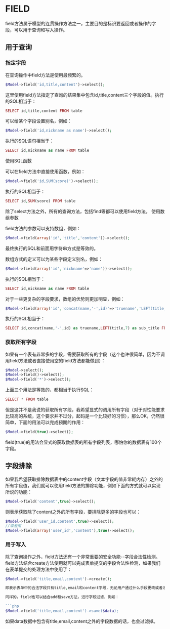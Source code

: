 # FIELD
field方法属于模型的连贯操作方法之一，主要目的是标识要返回或者操作的字段，可以用于查询和写入操作。

## 用于查询

### 指定字段

在查询操作中field方法是使用最频繁的。
```php
$Model->field('id,title,content')->select();
```
这里使用field方法指定了查询的结果集中包含id,title,content三个字段的值。执行的SQL相当于：

```php
SELECT id,title,content FROM table
```
可以给某个字段设置别名，例如：

```php
$Model->field('id,nickname as name')->select();
```
执行的SQL语句相当于：

```php
SELECT id,nickname as name FROM table
```
使用SQL函数

可以在field方法中直接使用函数，例如：

```php
$Model->field('id,SUM(score)')->select();
```
执行的SQL相当于：

```php
SELECT id,SUM(score) FROM table
```
除了select方法之外，所有的查询方法，包括find等都可以使用field方法。
使用数组参数

field方法的参数可以支持数组，例如：

```php
$Model->field(array('id','title','content'))->select();
```
最终执行的SQL和前面用字符串方式是等效的。

数组方式的定义可以为某些字段定义别名，例如：

```php
$Model->field(array('id','nickname'=>'name'))->select();
```
执行的SQL相当于：

```php
SELECT id,nickname as name FROM table
```

对于一些更复杂的字段要求，数组的优势则更加明显，例如：

```php
$Model->field(array('id','concat(name,'-',id)'=>'truename','LEFT(title,7)'=>'sub_title'))->select();
```

执行的SQL相当于：

```php
SELECT id,concat(name,'-',id) as truename,LEFT(title,7) as sub_title FROM table
```

### 获取所有字段

如果有一个表有非常多的字段，需要获取所有的字段（这个也许很简单，因为不调用field方法或者直接使用空的field方法都能做到）：

```php
$Model->select();
$Model->field()->select();
$Model->field('*')->select();
```

上面三个用法是等效的，都相当于执行SQL：

```php
SELECT * FROM table
```
但是这并不是我说的获取所有字段，我希望显式的调用所有字段（对于对性能要求比较高的系统，这个要求并不过分，起码是一个比较好的习惯），那么OK，仍然很简单，下面的用法可以完成预期的作用：

```php
$Model->field(true)->select();
```
field(true)的用法会显式的获取数据表的所有字段列表，哪怕你的数据表有100个字段。

## 字段排除

如果我希望获取排除数据表中的content字段（文本字段的值非常耗内存）之外的所有字段值，我们就可以使用field方法的排除功能，例如下面的方式就可以实现所说的功能：

```php
$Model->field('content',true)->select();
```

则表示获取除了content之外的所有字段，要排除更多的字段也可以：

```php
$Model->field('user_id,content',true)->select();
//或者用
$Model->field(array('user_id','content'),true)->select();
```

### 用于写入

除了查询操作之外，field方法还有一个非常重要的安全功能--字段合法性检测。field方法结合create方法使用就可以完成表单提交的字段合法性检测，如果我们在表单提交的处理方法中使用了：

```php
$Model->field('title,email,content')->create();

即表示表单中的合法字段只有title,email和content字段，无论用户通过什么手段更改或者添加了浏览器的提交字段，都会直接屏蔽。因为，其他是所有字段我们都不希望由用户提交来决定，你可以通过自动完成功能定义额外的字段写入。

同样的，field也可以结合add和save方法，进行字段过滤，例如：

```php
$Model->field('title,email,content')->save($data);
```

如果data数据中包含有title,email,content之外的字段数据的话，也会过滤掉。
